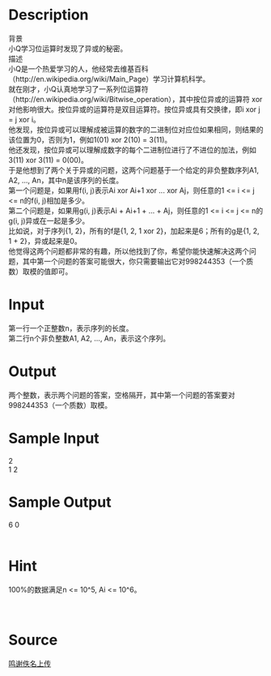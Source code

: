 
# Description

<div class="content"><div>背景</div>
<div></div>
<div>小Q学习位运算时发现了异或的秘密。</div>
<div></div>
<div>描述</div>
<div></div>
<div>小Q是一个热爱学习的人，他经常去维基百科（http://en.wikipedia.org/wiki/Main_Page）学习计算机科学。</div>
<div></div>
<div>就在刚才，小Q认真地学习了一系列位运算符（http://en.wikipedia.org/wiki/Bitwise_operation），其中按位异或的运算符 xor 对他影响很大。按位异或的运算符是双目运算符。按位异或具有交换律，即i xor j = j xor i。</div>
<div></div>
<div>他发现，按位异或可以理解成被运算的数字的二进制位对应位如果相同，则结果的该位置为0，否则为1，例如1(01) xor 2(10) = 3(11)。</div>
<div></div>
<div>他还发现，按位异或可以理解成数字的每个二进制位进行了不进位的加法，例如3(11) xor 3(11) = 0(00)。</div>
<div></div>
<div>于是他想到了两个关于异或的问题，这两个问题基于一个给定的非负整数序列A1, A2, ..., An，其中n是该序列的长度。</div>
<div></div>
<div>第一个问题是，如果用f(i, j)表示Ai xor Ai+1 xor ... xor Aj，则任意的1 &lt;= i &lt;= j &lt;= n的f(i, j)相加是多少。</div>
<div></div>
<div>第二个问题是，如果用g(i, j)表示Ai + Ai+1 + ... + Aj，则任意的1 &lt;= i &lt;= j &lt;= n的g(i, j)异或在一起是多少。</div>
<div></div>
<div>比如说，对于序列{1, 2}，所有的f是{1, 2, 1 xor 2}，加起来是6；所有的g是{1, 2, 1 + 2}，异或起来是0。</div>
<div></div>
<div>他觉得这两个问题都非常的有趣，所以他找到了你，希望你能快速解决这两个问题，其中第一个问题的答案可能很大，你只需要输出它对998244353（一个质数）取模的值即可。</div>
<div></div>
<p class="MsoNormal" align="left"></p>
<p></p></div>

# Input

<div class="content"><div>第一行一个正整数n，表示序列的长度。</div>
<div>
<div></div>
<div>第二行n个非负整数A1, A2, ..., An，表示这个序列。</div>
<div></div>
</div>
<p></p></div>

# Output

<div class="content"><div>两个整数，表示两个问题的答案，空格隔开，其中第一个问题的答案要对998244353（一个质数）取模。</div>
<div>
<div></div>
</div>
<p></p></div>

# Sample Input

<div class="content"><span class="sampledata">2 <br/>
1 2</span></div>

# Sample Output

<div class="content"><span class="sampledata">6 0<br/>
<br/>
 </span></div>

# Hint

<div class="content"><p></p><div>100%的数据满足n &lt;= 10^5, Ai &lt;= 10^6。</div><br/>
<div></div><br/>
<p></p><p></p></div>

# Source

<div class="content"><p><a href="problemset.php?search=鸣谢佚名上传">鸣谢佚名上传</a></p></div>

